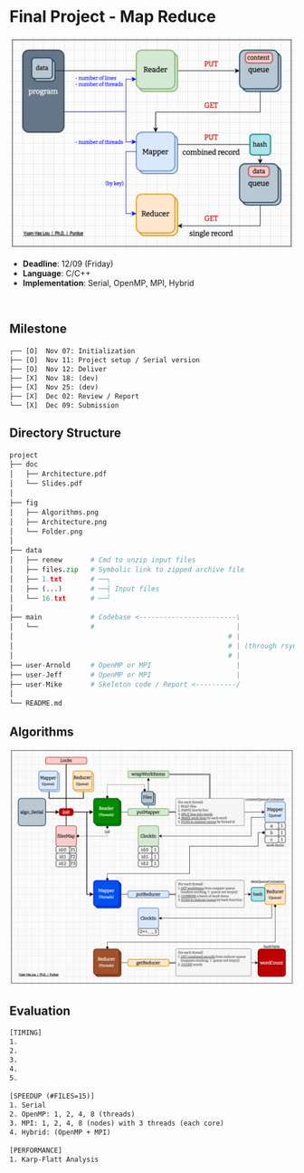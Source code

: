 # Final Project - Map Reduce
![Architecture](./fig/Architecture.png "Architecture")
* **Deadline**: 12/09 (Friday)
* **Language**: C/C++
* **Implementation**: Serial, OpenMP, MPI, Hybrid

<br />

## Milestone
``` text
┌── [O]  Nov 07: Initialization
├── [O]  Nov 11: Project setup / Serial version
├── [O]  Nov 12: Deliver
├── [X]  Nov 18: (dev)
├── [X]  Nov 25: (dev)
├── [X]  Dec 02: Review / Report
└── [X]  Dec 09: Submission
```

## Directory Structure
``` python
project
├── doc
│   ├── Architecture.pdf
│   └── Slides.pdf
│
├── fig
│   ├── Algorithms.png
│   ├── Architecture.png
│   └── Folder.png
│
├── data
│   ├── renew       # Cmd to unzip input files
│   ├── files.zip   # Symbolic link to zipped archive file
│   ├── 1.txt       # ──┐
│   ├── (...)       # ──┤ Input files
│   └── 16.txt      # ──┘
│
├── main            # Codebase <------------------------\
│   └──             #                                   |
│                                                     # |
│                                                     # | (through rsync)
│                                                     # | 
├── user-Arnold     # OpenMP or MPI                     |
├── user-Jeff       # OpenMP or MPI                     |
├── user-Mike       # Skeleton code / Report <----------/
│
└── README.md
```

## Algorithms
![Algorithms](./fig/Algorithms.png "Algorithms")

## Evaluation
``` text
[TIMING]
1. 
2. 
3. 
4. 
5. 

[SPEEDUP (#FILES=15)]
1. Serial
2. OpenMP: 1, 2, 4, 8 (threads)
3. MPI: 1, 2, 4, 8 (nodes) with 3 threads (each core)
4. Hybrid: (OpenMP + MPI)

[PERFORMANCE]
1. Karp-Flatt Analysis
```